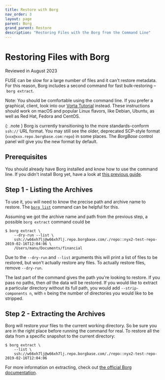 ```yaml
---
title: Restore with Borg
nav_order: 3
layout: page
parent: Borg
grand_parent: Restore
description: "Restoring Files with the Borg from the Command Line"
---
```


# Restoring Files with Borg

Reviewed in August 2023

FUSE can be slow for a large number of files and it can't restore metadata. For this reason, Borg includes a second command for fast bulk-restoring – `borg extract`.

Note: You should be comfortable using the command line. If you prefer a graphical, client, look into our [Vorta Tutorial](/macos/how-to-backup-your-mac-using-the-vorta-backup-gui/) instead. These instructions should work on macOS and popular Linux flavors, like Debian, Ubuntu, as well as Red Hat, Fedora and CentOS.

{: .note }
Borg is currently transitioning to the more standards-conform `ssh://` URL format. You may still see the older, deprecated SCP-style format (`xxx@xxx.repo.borgbase.com:repo`) in some places. The *BorgBase* control panel will give you the new format by default.

## Prerequisites
You should already have Borg installed and know how to use the command line. If you didn't install Borg yet, have a look at [this previous guide](https://docs.borgbase.com/linux/setup-borg-command-line/).

## Step 1 - Listing the Archives

To use it, you will need to know the precise path and archive name to restore. The [`borg list`](https://borgbackup.readthedocs.io/en/stable/usage/list.html) command can be helpful for this.

Assuming we got the archive name and path from the previous step, a possible `borg extract` command could be

```
$ borg extract \
    --dry-run --list \
    ssh://w66xh7lj@w66xh7lj.repo.borgbase.com/./repo::nyx2-test-repo-2019-02-16T12:04:06 \
    /Users/manu/Documents/financial
```

Due to the `--dry-run` and `--list` arguments this will print a list of files to be restored, but won't actually restore any files. To actually restore files, remove `--dry-run`.

The last part of the command gives the path you're looking to restore. If you pass no paths, then *all* the data will be restored.  If you would like to extract a particular directory without its full path, you would add `--strip-components n`, with `n` being the number of directories you would like to be stripped.

## Step 2 - Extracting the Archives

Borg will restore your files to the current working directory. So be sure you are in the right place before running the command for real. To restore all the data from a specific snapshot to the current directory:

```
$ borg extract \
    --list \
    ssh://w66xh7lj@w66xh7lj.repo.borgbase.com/./repo::nyx2-test-repo-2019-02-16T12:04:06
```

For more information on extracting, check out [the official Borg documentation](https://borgbackup.readthedocs.io/en/stable/usage/extract.html).
